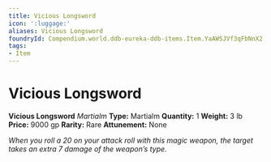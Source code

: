 ```yaml
---
title: Vicious Longsword
icon: ':luggage:'
aliases: Vicious Longsword
foundryId: Compendium.world.ddb-eureka-ddb-items.Item.YaAWSJVf3qFbNnX2
tags:
- Item
---
```


# Vicious Longsword

**Vicious Longsword**
_Martialm_
**Type:** Martialm
**Quantity:** 1
**Weight:** 3 lb
**Price:** 9000 gp
**Rarity:** Rare
**Attunement:** None

*When you roll a 20 on your attack roll with this magic weapon, the target takes an extra 7 damage of the weapon’s type.*